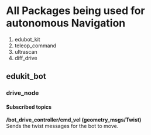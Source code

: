 # All Packages being used for autonomous Navigation

1. edubot_kit
2. teleop_command
3. ultrascan
4. diff_drive

## edukit_bot  
### drive_node

#### Subscribed topics
**/bot_drive_controller/cmd_vel (geometry_msgs/Twist)**  
Sends the twist messages for the bot to move.
